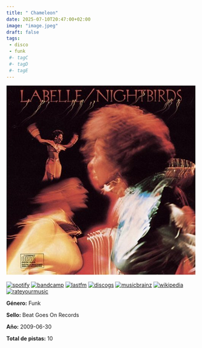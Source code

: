 ```yaml
---
title: " Chameleon"
date: 2025-07-10T20:47:00+02:00
image: "image.jpeg"
draft: false
tags:
 - disco
 - funk
 #- tagC
 #- tagD
 #- tagE
---
```

![cover](image.jpeg (LaBelle - Nightbirds / Phoenix / Chameleon))
 
[![spotify](../links/svg/spotify.png (spotify))](https://open.spotify.com/artist/0ty0xha1dbprYIUAQufkFn)
[![bandcamp](../links/svg/bandcamp.png (bandcamp))](https://janetlabelle.bandcamp.com)
[![lastfm](../links/svg/lastfm.png (lastfm))](https://www.last.fm/music/Labelle/Nightbirds+%2F+Phoenix+%2F+Chameleon)
[![discogs](../links/svg/discogs.png (discogs))](https://www.discogs.com/release/6459828)
[![musicbrainz](../links/svg/musicbrainz.png (musicbrainz))](https://musicbrainz.org/release/a0f45704-9f9b-4240-9eca-9237e28dc0bd)
[![wikipedia](../links/svg/wikipedia.png (wikipedia))](https://es.wikipedia.org/wiki/LaBelle)
[![rateyourmusic](../links/svg/rateyourmusic.png (rateyourmusic))](https://rateyourmusic.com/artist/labelle)


**Género:** Funk

**Sello:** Beat Goes On Records

**Año:** 2009-06-30

**Total de pistas:** 10
